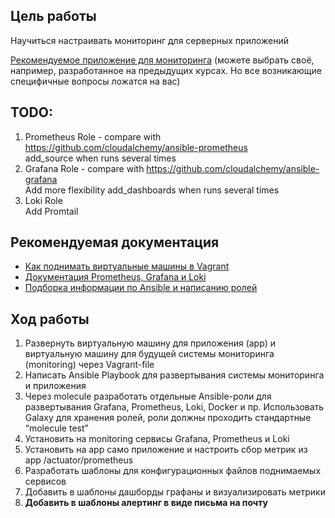 ## Цель работы

Научиться настраивать мониторинг для серверных приложений

[Рекомендуемое приложение для мониторинга](https://github.com/grafana/spring-boot-demo) (можете выбрать своё, например, разработанное на предыдущих курсах. Но все возникающие специфичные вопросы ложатся на вас)

## TODO:
1. Prometheus Role - compare with https://github.com/cloudalchemy/ansible-prometheus  
add_source when runs several times
2. Grafana Role - compare with https://github.com/cloudalchemy/ansible-grafana  
Add more flexibility
add_dashboards when runs several times
3. Loki Role  
Add Promtail

## Рекомендуемая документация

- [Как поднимать виртуальные машины в Vagrant](https://gitlab.com/deusops/lessons/documentation/vagrant)
- [Документация Prometheus, Grafana и Loki](https://gitlab.com/deusops/lessons/documentation/prometheus-grafana)
- [Подборка информации по Ansible и написанию ролей](https://gitlab.com/deusops/lessons/documentation/ansible)

## Ход работы

1. Развернуть виртуальную машину для приложения (app) и виртуальную машину для будущей системы мониторинга (monitoring) через Vagrant-file
2. Написать Ansible Playbook для развертывания системы мониторинга и приложения
3. Через molecule разработать отдельные Ansible-роли для развертывания Grafana, Prometheus, Loki, Docker и пр. Использовать Galaxy для хранения ролей, роли должны проходить стандартные “molecule test”
4. Установить на monitoring сервисы Grafana, Prometheus и Loki
5. Установить на app само приложение и настроить сбор метрик из app /actuator/prometheus
6. Разработать шаблоны для конфигурационных файлов поднимаемых сервисов
7. Добавить в шаблоны дашборды графаны и визуализировать метрики
8. **Добавить в шаблоны алертинг в виде письма на почту**